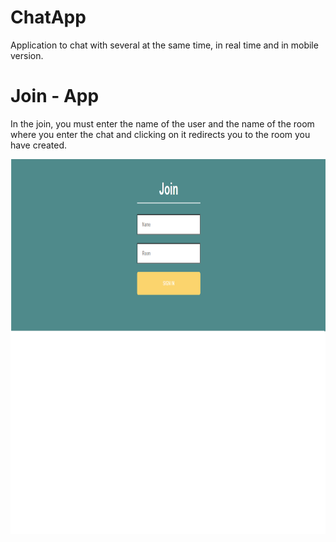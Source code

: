 # ChatApp
Application to chat with several at the same time, in real time and in mobile version.

# Join - App
In the join, you must enter the name of the user and the name of the room where you enter the chat and clicking on it redirects you to the room you have created.
<p align="center">
  <img width="600" height="600" src="imgReadme/login.png">
</p>
